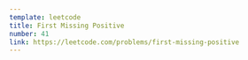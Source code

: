 ```yaml
---
template: leetcode
title: First Missing Positive
number: 41
link: https://leetcode.com/problems/first-missing-positive
---
```

